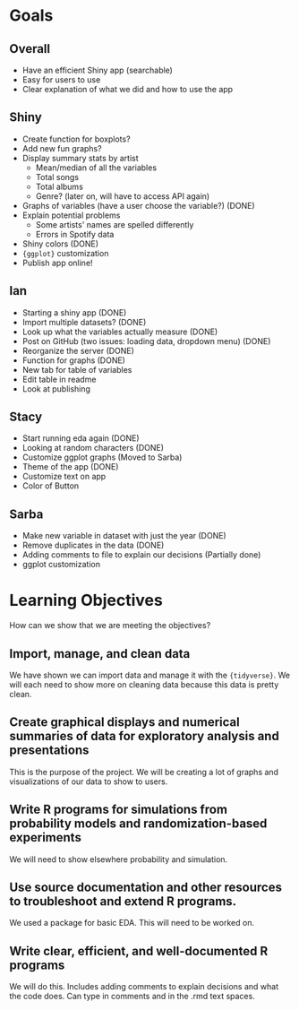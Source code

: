 # Goals

## Overall
* Have an efficient Shiny app (searchable)
* Easy for users to use
* Clear explanation of what we did and how to use the app

## Shiny
* Create function for boxplots?
* Add new fun graphs?
* Display summary stats by artist
  * Mean/median of all the variables
  * Total songs
  * Total albums
  * Genre? (later on, will have to access API again)
* Graphs of variables (have a user choose the variable?) (DONE)
* Explain potential problems
  * Some artists' names are spelled differently
  * Errors in Spotify data
* Shiny colors (DONE)
* `{ggplot}` customization
* Publish app online!

## Ian
* Starting a shiny app (DONE)
* Import multiple datasets? (DONE)
* Look up what the variables actually measure (DONE)
* Post on GitHub (two issues: loading data, dropdown menu) (DONE)
* Reorganize the server (DONE)
* Function for graphs (DONE)
* New tab for table of variables
* Edit table in readme
* Look at publishing

## Stacy
* Start running eda again (DONE)
* Looking at random characters (DONE)
* Customize ggplot graphs (Moved to Sarba)
* Theme of the app (DONE)
* Customize text on app
* Color of Button

## Sarba
* Make new variable in dataset with just the year (DONE)
* Remove duplicates in the data (DONE)
* Adding comments to file to explain our decisions (Partially done)
* ggplot customization


# Learning Objectives

How can we show that we are meeting the objectives?

## Import, manage, and clean data

We have shown we can import data and manage it with the `{tidyverse}`. We will each need to show more on cleaning data because this data is pretty clean.

## Create graphical displays and numerical summaries of data for exploratory analysis and presentations

This is the purpose of the project. We will be creating a lot of graphs and visualizations of our data to show to users.

## Write R programs for simulations from probability models and randomization-based experiments

We will need to show elsewhere probability and simulation.

## Use source documentation and other resources to troubleshoot and extend R programs.

We used a package for basic EDA. This will need to be worked on.

## Write clear, efficient, and well-documented R programs

We will do this. Includes adding comments to explain decisions and what the code does. Can type in comments and in the .rmd text spaces. 
